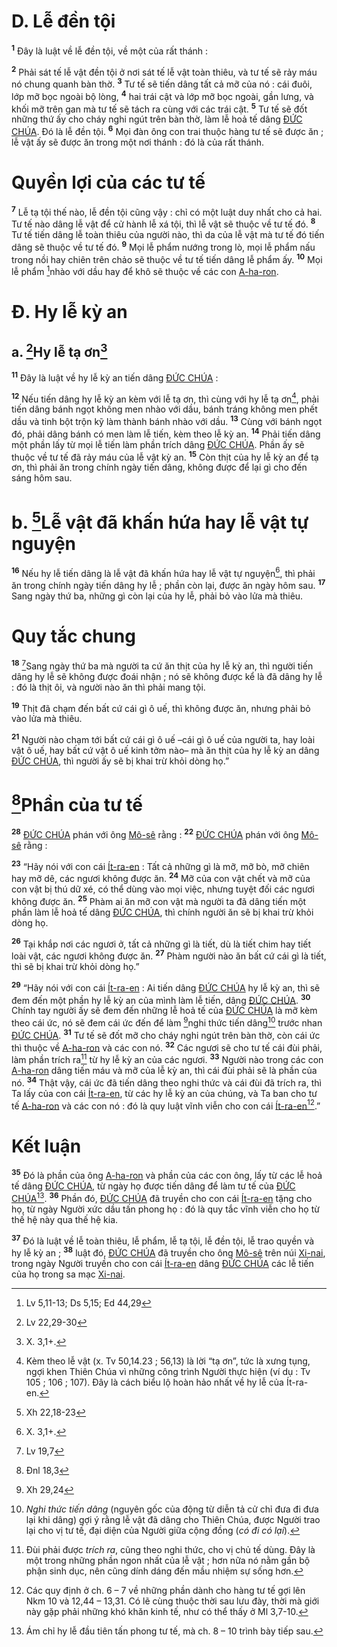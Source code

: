 # D. Lễ đền tội
<sup><b>1</b></sup> Đây là luật về lễ đền tội, về một của rất thánh :

<sup><b>2</b></sup> Phải sát tế lễ vật đền tội ở nơi sát tế lễ vật toàn thiêu, và tư tế sẽ rảy máu nó chung quanh bàn thờ. <sup><b>3</b></sup> Tư tế sẽ tiến dâng tất cả mỡ của nó : cái đuôi, lớp mỡ bọc ngoài bộ lòng, <sup><b>4</b></sup> hai trái cật và lớp mỡ bọc ngoài, gần lưng, và khối mỡ trên gan mà tư tế sẽ tách ra cùng với các trái cật. <sup><b>5</b></sup> Tư tế sẽ đốt những thứ ấy cho cháy nghi ngút trên bàn thờ, làm lễ hoả tế dâng [ĐỨC CHÚA](). Đó là lễ đền tội. <sup><b>6</b></sup> Mọi đàn ông con trai thuộc hàng tư tế sẽ được ăn ; lễ vật ấy sẽ được ăn trong một nơi thánh : đó là của rất thánh.

# Quyền lợi của các tư tế
<sup><b>7</b></sup> Lễ tạ tội thế nào, lễ đền tội cũng vậy : chỉ có một luật duy nhất cho cả hai. Tư tế nào dâng lễ vật để cử hành lễ xá tội, thì lễ vật sẽ thuộc về tư tế đó. <sup><b>8</b></sup> Tư tế tiến dâng lễ toàn thiêu của người nào, thì da của lễ vật mà tư tế đó tiến dâng sẽ thuộc về tư tế đó. <sup><b>9</b></sup> Mọi lễ phẩm nướng trong lò, mọi lễ phẩm nấu trong nồi hay chiên trên chảo sẽ thuộc về tư tế tiến dâng lễ phẩm ấy. <sup><b>10</b></sup> Mọi lễ phẩm [^1@-510d0b02-a980-4222-859a-ad6093c71e37]nhào với dầu hay để khô sẽ thuộc về các con [A-ha-ron]().

# Đ. Hy lễ kỳ an

## a. [^2@-510d0b02-a980-4222-859a-ad6093c71e37]Hy lễ tạ ơn[^1-510d0b02-a980-4222-859a-ad6093c71e37]
<sup><b>11</b></sup> Đây là luật về hy lễ kỳ an tiến dâng [ĐỨC CHÚA]() :

<sup><b>12</b></sup> Nếu tiến dâng hy lễ kỳ an kèm với lễ tạ ơn, thì cùng với hy lễ tạ ơn[^2-510d0b02-a980-4222-859a-ad6093c71e37], phải tiến dâng bánh ngọt không men nhào với dầu, bánh tráng không men phết dầu và tinh bột trộn kỹ làm thành bánh nhào với dầu. <sup><b>13</b></sup> Cùng với bánh ngọt đó, phải dâng bánh có men làm lễ tiến, kèm theo lễ kỳ an. <sup><b>14</b></sup> Phải tiến dâng một phần lấy từ mọi lễ tiến làm phần trích dâng [ĐỨC CHÚA](). Phần ấy sẽ thuộc về tư tế đã rảy máu của lễ vật kỳ an. <sup><b>15</b></sup> Còn thịt của hy lễ kỳ an để tạ ơn, thì phải ăn trong chính ngày tiến dâng, không được để lại gì cho đến sáng hôm sau.

# b. [^3@-510d0b02-a980-4222-859a-ad6093c71e37]Lễ vật đã khấn hứa hay lễ vật tự nguyện
<sup><b>16</b></sup> Nếu hy lễ tiến dâng là lễ vật đã khấn hứa hay lễ vật tự nguyện[^3-510d0b02-a980-4222-859a-ad6093c71e37], thì phải ăn trong chính ngày tiến dâng hy lễ ; phần còn lại, được ăn ngày hôm sau. <sup><b>17</b></sup> Sang ngày thứ ba, những gì còn lại của hy lễ, phải bỏ vào lửa mà thiêu.

# Quy tắc chung
<sup><b>18</b></sup> [^4@-510d0b02-a980-4222-859a-ad6093c71e37]Sang ngày thứ ba mà người ta cứ ăn thịt của hy lễ kỳ an, thì người tiến dâng hy lễ sẽ không được đoái nhận ; nó sẽ không được kể là đã dâng hy lễ : đó là thịt ôi, và người nào ăn thì phải mang tội.

<sup><b>19</b></sup> Thịt đã chạm đến bất cứ cái gì ô uế, thì không được ăn, nhưng phải bỏ vào lửa mà thiêu.

<sup><b>21</b></sup> Người nào chạm tới bất cứ cái gì ô uế –cái gì ô uế của người ta, hay loài vật ô uế, hay bất cứ vật ô uế kinh tởm nào– mà ăn thịt của hy lễ kỳ an dâng [ĐỨC CHÚA](), thì người ấy sẽ bị khai trừ khỏi dòng họ.”

# [^6@-510d0b02-a980-4222-859a-ad6093c71e37]Phần của tư tế
<sup><b>28</b></sup> [ĐỨC CHÚA]() phán với ông [Mô-sê]() rằng : <sup><b>22</b></sup> [ĐỨC CHÚA]() phán với ông [Mô-sê]() rằng :

<sup><b>23</b></sup> “Hãy nói với con cái [Ít-ra-en]() : Tất cả những gì là mỡ, mỡ bò, mỡ chiên hay mỡ dê, các ngươi không được ăn. <sup><b>24</b></sup> Mỡ của con vật chết và mỡ của con vật bị thú dữ xé, có thể dùng vào mọi việc, nhưng tuyệt đối các ngươi không được ăn. <sup><b>25</b></sup> Phàm ai ăn mỡ con vật mà người ta đã dâng tiến một phần làm lễ hoả tế dâng [ĐỨC CHÚA](), thì chính người ăn sẽ bị khai trừ khỏi dòng họ.

<sup><b>26</b></sup> Tại khắp nơi các ngươi ở, tất cả những gì là tiết, dù là tiết chim hay tiết loài vật, các ngươi không được ăn. <sup><b>27</b></sup> Phàm người nào ăn bất cứ cái gì là tiết, thì sẽ bị khai trừ khỏi dòng họ.”

<sup><b>29</b></sup> “Hãy nói với con cái [Ít-ra-en]() : Ai tiến dâng [ĐỨC CHÚA]() hy lễ kỳ an, thì sẽ đem đến một phần hy lễ kỳ an của mình làm lễ tiến, dâng [ĐỨC CHÚA](). <sup><b>30</b></sup> Chính tay người ấy sẽ đem đến những lễ hoả tế của [ĐỨC CHÚA]() là mỡ kèm theo cái ức, nó sẽ đem cái ức đến để làm [^7@-510d0b02-a980-4222-859a-ad6093c71e37]nghi thức tiến dâng[^5-510d0b02-a980-4222-859a-ad6093c71e37] trước nhan [ĐỨC CHÚA](). <sup><b>31</b></sup> Tư tế sẽ đốt mỡ cho cháy nghi ngút trên bàn thờ, còn cái ức thì thuộc về [A-ha-ron]() và các con nó. <sup><b>32</b></sup> Các ngươi sẽ cho tư tế cái đùi phải, làm phần trích ra[^6-510d0b02-a980-4222-859a-ad6093c71e37] từ hy lễ kỳ an của các ngươi. <sup><b>33</b></sup> Người nào trong các con [A-ha-ron]() dâng tiến máu và mỡ của lễ kỳ an, thì cái đùi phải sẽ là phần của nó. <sup><b>34</b></sup> Thật vậy, cái ức đã tiến dâng theo nghi thức và cái đùi đã trích ra, thì Ta lấy của con cái [Ít-ra-en](), từ các hy lễ kỳ an của chúng, và Ta ban cho tư tế [A-ha-ron]() và các con nó : đó là quy luật vĩnh viễn cho con cái [Ít-ra-en]()[^7-510d0b02-a980-4222-859a-ad6093c71e37].”

# Kết luận
<sup><b>35</b></sup> Đó là phần của ông [A-ha-ron]() và phần của các con ông, lấy từ các lễ hoả tế dâng [ĐỨC CHÚA](), từ ngày họ được tiến dâng để làm tư tế của [ĐỨC CHÚA]()[^8-510d0b02-a980-4222-859a-ad6093c71e37]. <sup><b>36</b></sup> Phần đó, [ĐỨC CHÚA]() đã truyền cho con cái [Ít-ra-en]() tặng cho họ, từ ngày Người xức dầu tấn phong họ : đó là quy tắc vĩnh viễn cho họ từ thế hệ này qua thế hệ kia.

<sup><b>37</b></sup> Đó là luật về lễ toàn thiêu, lễ phẩm, lễ tạ tội, lễ đền tội, lễ trao quyền và hy lễ kỳ an ; <sup><b>38</b></sup> luật đó, [ĐỨC CHÚA]() đã truyền cho ông [Mô-sê]() trên núi [Xi-nai](), trong ngày Người truyền cho con cái [Ít-ra-en]() dâng [ĐỨC CHÚA]() các lễ tiến của họ trong sa mạc [Xi-nai]().

[^1-510d0b02-a980-4222-859a-ad6093c71e37]: X. 3,1+.
[^2-510d0b02-a980-4222-859a-ad6093c71e37]: Kèm theo lễ vật (x. Tv 50,14.23 ; 56,13) là lời “tạ ơn”, tức là xưng tụng, ngợi khen Thiên Chúa vì những công trình Người thực hiện (ví dụ : Tv 105 ; 106 ; 107). Đây là cách biểu lộ hoàn hảo nhất về hy lễ của Ít-ra-en.
[^3-510d0b02-a980-4222-859a-ad6093c71e37]: X. 3,1+.
[^5-510d0b02-a980-4222-859a-ad6093c71e37]: *Nghi thức tiến dâng* (nguyên gốc của động từ diễn tả cử chỉ đưa đi đưa lại khi dâng) gợi ý rằng lễ vật đã dâng cho Thiên Chúa, được Người trao lại cho vị tư tế, đại diện của Người giữa cộng đồng (*có đi có lại*).
[^6-510d0b02-a980-4222-859a-ad6093c71e37]: Đùi phải được *trích ra*, cũng theo nghi thức, cho vị chủ tế dùng. Đây là một trong những phần ngon nhất của lễ vật ; hơn nữa nó nằm gần bộ phận sinh dục, nên cũng dính dáng đến mầu nhiệm sự sống hơn.
[^7-510d0b02-a980-4222-859a-ad6093c71e37]: Các quy định ở ch. 6 – 7 về những phần dành cho hàng tư tế gợi lên Nkm 10 và 12,44 – 13,31. Có lẽ cùng thuộc thời sau lưu đày, thời mà giới này gặp phải những khó khăn kinh tế, như có thể thấy ở Ml 3,7-10.
[^8-510d0b02-a980-4222-859a-ad6093c71e37]: Ám chỉ hy lễ đầu tiên tấn phong tư tế, mà ch. 8 – 10 trình bày tiếp sau.
[^1@-510d0b02-a980-4222-859a-ad6093c71e37]: Lv 5,11-13; Ds 5,15; Ed 44,29
[^2@-510d0b02-a980-4222-859a-ad6093c71e37]: Lv 22,29-30
[^3@-510d0b02-a980-4222-859a-ad6093c71e37]: Xh 22,18-23
[^4@-510d0b02-a980-4222-859a-ad6093c71e37]: Lv 19,7
[^6@-510d0b02-a980-4222-859a-ad6093c71e37]: Đnl 18,3
[^7@-510d0b02-a980-4222-859a-ad6093c71e37]: Xh 29,24